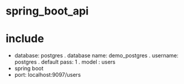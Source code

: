 # spring_boot_api

# include
- database: postgres
. database name: demo_postgres
. username: postgres
. default pass: 1
. model : users
- spring boot
- port: localhost:9097/users
